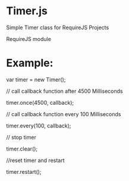 Timer.js
========

Simple Timer class for RequireJS Projects

RequireJS module

Example:
=========

var timer = new Timer();



// call callback function after 4500 Milliseconds

timer.once(4500, callback);



// call callback function every 100 Milliseconds

timer.every(100, callback);


// stop timer

timer.clear();



//reset timer and restart

timer.restart();



